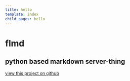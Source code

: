 ```yaml
---
title: hello
template: index
child_pages: hello
---
```

# flmd

## python based markdown server-thing

[view this project on github](https://github.com/harryparkdotio/flmd)